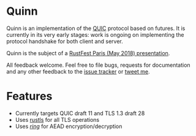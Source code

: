 # Quinn

Quinn is an implementation of the [QUIC][quic] protocol based on futures.
It is currently in its very early stages: work is ongoing on implementing
the protocol handshake for both client and server.

Quinn is the subject of a [RustFest Paris (May 2018) presentation][talk].

All feedback welcome. Feel free to file bugs, requests for documentation and
any other feedback to the [issue tracker][issues] or [tweet me][twitter].

# Features

* Currently targets QUIC draft 11 and TLS 1.3 draft 28
* Uses [rustls][rustls] for all TLS operations
* Uses [*ring*][ring] for AEAD encryption/decryption

[quic]: https://quicwg.github.io/
[issues]: https://github.com/djc/quinn/issues
[twitter]: https://twitter.com/djco/
[rustls]: https://github.com/ctz/rustls
[ring]: https://github.com/briansmith/ring
[talk]: https://paris.rustfest.eu/sessions/a-quic-future-in-rust
